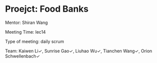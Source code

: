 # Proejct: Food Banks

Mentor: Shiran Wang

Meeting Time: lec14

Type of meeting: daily scrum

Team: Kaiwen Li✓, Sunrise Gao✓, Liuhao Wu✓, Tianchen Wang✓, Orion Schwellenbach✓
